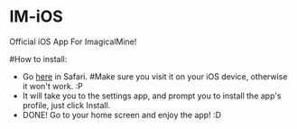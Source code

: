 # IM-iOS
Official iOS App For ImagicalMine!

#How to install:

- Go [here](http://www.csios.6te.net/app.mobileconfig) in Safari. #Make sure you visit it on your iOS device, otherwise it won't work. :P
- It will take you to the settings app, and prompt you to install the app's profile, just click Install.
- DONE! Go to your home screen and enjoy the app! :D
